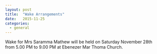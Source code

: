 ```yaml
---
layout: post
title:  "Wake Arrangements"
date:   2015-11-25
categories: 
  - general
---
```


Wake for Mrs Saramma Mathew will be held on Saturday November 28th from 5.00 PM to 9.00 PM at Ebenezer Mar Thoma Church.